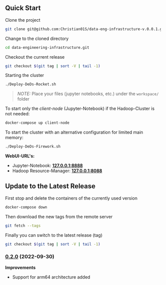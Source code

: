 ## Quick Start

Clone the project

```bash
git clone git@github.com:Christian01S/data-eng-infrastructure-v.0.0.1.git
```

Change to the cloned directory

```bash
cd data-engineering-infrastructure.git 
```

Checkout the current release

```bash
git checkout $(git tag | sort -V | tail -1)
```

Starting the cluster 

```bash 
./Deploy-DeDs-Rocket.sh
```

> *NOTE:* Place your files (jupyter notebooks, etc.) under the `workspace/` folder


To start only the *client-node* (Jupyter-Notebook) if the Hadoop-Cluster is not needed:

```bash
docker-compose up client-node
```

To start the cluster with an alternative configuration for limited main memory:

```bash
./Deploy-DeDs-Firework.sh
```

**WebUI-URL's:**

- Jupyter-Notebook: [**127.0.0.1:8888**](http://127.0.0.1:8888)
- Hadoop Resource-Manager: [**127.0.0.1:8088**](http://127.0.0.1:8088)


## Update to the Latest Release

First stop and delete the containers of the currently used version

```bash
docker-compose down
```

Then download the new tags from the remote server

```bash
git fetch --tags
```

Finally you can switch to the latest release (tag)

```bash
git checkout $(git tag | sort -V | tail -1)
```
### [0.2.0](https://code.dbis-pro1.fernuni-hagen.de/pub-access/data-engineering-infrastructure/-/tree/v0.2.0) (2022-09-30)

**Improvements**

- Support for arm64 architecture added
